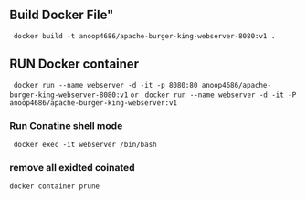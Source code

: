 ## Build Docker File" 
```  docker build -t anoop4686/apache-burger-king-webserver-8080:v1 . ```

## RUN Docker container ###
``` docker run --name webserver -d -it -p 8080:80 anoop4686/apache-burger-king-webserver-8080:v1```
``` or ```
``` docker run --name webserver -d -it -P anoop4686/apache-burger-king-webserver:v1```


### Run Conatine shell mode ###
``` docker exec -it webserver /bin/bash```

### remove all exidted coinated ##
```docker container prune```